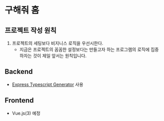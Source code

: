 # 구해줘 홈

## 프로젝트 작성 원칙

1. 프로젝트의 세팅보다 비지니스 로직을 우선시한다.
    - 지금은 프로젝트의 꼼꼼한 설정보다는 만들고자 하는 프로그램의 로직에 집중하자는 것이 제일 앞서는 원칙입니다.

## Backend

-   [Express Typescript Generator](https://www.npmjs.com/package/express-generator-typescript) 사용

## Frontend

-   Vue.js(3) 예정
